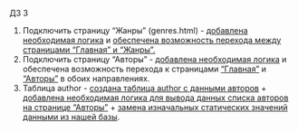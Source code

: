 ДЗ 3   

1. Подключить страницу “Жанры” (genres.html) - [добавлена необходимая логика](https://github.com/shiriaeva/java-framework-spring/blob/0bd0139e7e98c6efc4feae4a0789678efe9774af/dz_3/MyBookShopApp/src/main/java/com/example/mybookshopapp/controllers/GenresPageController.java#L10-L26) и [обеспечена возможность перехода между страницами “Главная” и “Жанры”.](https://github.com/shiriaeva/java-framework-spring/blob/0bd0139e7e98c6efc4feae4a0789678efe9774af/dz_3/MyBookShopApp/src/main/resources/templates/index.html#L80-L82)
2. Подключить страницу “Авторы” - [добавлена необходимая логика](https://github.com/shiriaeva/java-framework-spring/blob/0bd0139e7e98c6efc4feae4a0789678efe9774af/dz_3/MyBookShopApp/src/main/java/com/example/mybookshopapp/controllers/AuthorsPageController.java#L11-L27) и обеспечена возможность перехода к страницами [“Главная”](https://github.com/shiriaeva/java-framework-spring/blob/0bd0139e7e98c6efc4feae4a0789678efe9774af/dz_3/MyBookShopApp/src/main/resources/templates/authors/index.html#L79) и [“Авторы”](https://github.com/shiriaeva/java-framework-spring/blob/0bd0139e7e98c6efc4feae4a0789678efe9774af/dz_3/MyBookShopApp/src/main/resources/templates/index.html#L88) в обоих направлениях.
3. Таблица author - [создана таблица author с данными авторов](https://github.com/shiriaeva/java-framework-spring/blob/0bd0139e7e98c6efc4feae4a0789678efe9774af/dz_3/MyBookShopApp/src/main/resources/authors.sql) + [добавлена необходимая логика для вывода данных списка авторов на странице “Авторы”](https://github.com/shiriaeva/java-framework-spring/blob/0bd0139e7e98c6efc4feae4a0789678efe9774af/dz_3/MyBookShopApp/src/main/resources/templates/authors/index.html#L101-L118) + [замена изначальных статических значений данными из нашей базы](https://github.com/shiriaeva/java-framework-spring/blob/ee3e843fc60f2d4a4d6e2555c92de01a29359359/dz_3/MyBookShopApp/src/main/java/com/example/mybookshopapp/data/AuthorService.java#L10-L39).

